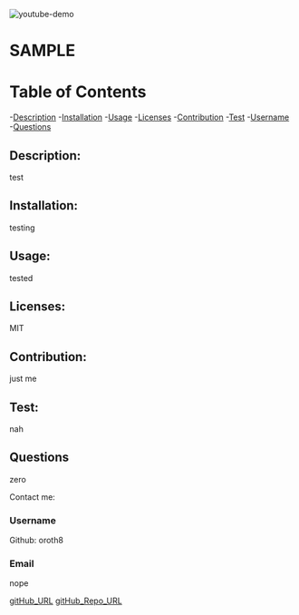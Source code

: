 ![youtube-demo](https://youtu.be/Q2IyW6Oxj9k)
# SAMPLE

# Table of Contents
-[Description](#description)
-[Installation](#installation)
-[Usage](#usage)
-[Licenses](#licenses)
-[Contribution](#contribution)
-[Test](#test)
-[Username](#username)
-[Questions](#questions)


## Description:
 test
    

## Installation: 
testing


## Usage: 
tested

   
## Licenses: 
MIT


## Contribution: 
just me

    
## Test:
nah


## Questions
zero


Contact me:
### Username 
Github: oroth8

### Email 
nope

[gitHub_URL](undefined)
[gitHub_Repo_URL](undefined)

